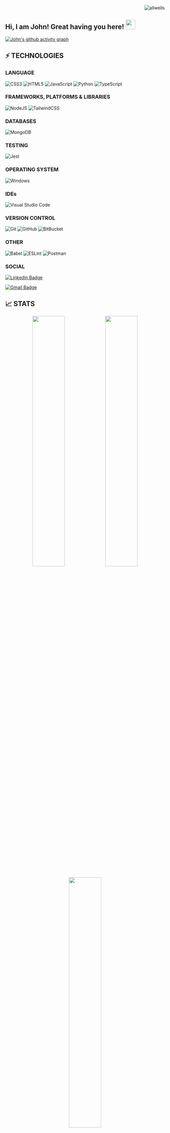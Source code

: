 <p align="right"> <img src="https://komarev.com/ghpvc/?username=kodaas&label=visitors%20&color=202124&style=plastic" alt="allwells" /> </p>

## Hi, I am John! Great having you here! <img src="https://raw.githubusercontent.com/aemmadi/aemmadi/master/wave.gif" width="30px">

<!-- I am Allwell Onen, currently pursuing my BSc in Computer Science from [Anchor University Lagos](https://aul.edu.ng/). I am a tech enthusiast. I am always open to collaborating on projects and innovative ideas. -->

[![John's github activity graph](https://activity-graph.herokuapp.com/graph?username=kodaas&theme=xcode)](https://git.io/allwells)

## ⚡ TECHNOLOGIES

### LANGUAGE

![CSS3](https://img.shields.io/badge/css3-%231572B6.svg?style=for-the-badge&logo=css3&logoColor=white)
![HTML5](https://img.shields.io/badge/html5-%23E34F26.svg?style=for-the-badge&logo=html5&logoColor=white)
![JavaScript](https://img.shields.io/badge/javascript-%23323330.svg?style=for-the-badge&logo=javascript&logoColor=%23F7DF1E)
![Python](https://img.shields.io/badge/python-3670A0?style=for-the-badge&logo=python&logoColor=ffdd54)
![TypeScript](https://img.shields.io/badge/typescript-%23007ACC.svg?style=for-the-badge&logo=typescript&logoColor=white)

### FRAMEWORKS, PLATFORMS & LIBRARIES

![NodeJS](https://img.shields.io/badge/node.js-6DA55F?style=for-the-badge&logo=node.js&logoColor=white)
![TailwindCSS](https://img.shields.io/badge/tailwindcss-%2338B2AC.svg?style=for-the-badge&logo=tailwind-css&logoColor=white)

### DATABASES

![MongoDB](https://img.shields.io/badge/MongoDB-%234ea94b.svg?style=for-the-badge&logo=mongodb&logoColor=white)
<!-- ![MySQL](https://img.shields.io/badge/mysql-E26D00.svg?style=for-the-badge&logo=mysql&logoColor=white) -->
<!-- 
### ORM

![Prisma](https://img.shields.io/badge/Prisma-3982CE?style=for-the-badge&logo=Prisma&logoColor=white) -->

### TESTING

<!-- ![cypress](https://img.shields.io/badge/-cypress-%23E5E5E5?style=for-the-badge&logo=cypress&logoColor=058a5e) -->
![Jest](https://img.shields.io/badge/-jest-%23C21325?style=for-the-badge&logo=jest&logoColor=white)

### OPERATING SYSTEM

<!-- ![Linux](https://img.shields.io/badge/Linux-FCC624?style=for-the-badge&logo=linux&logoColor=black) -->
![Windows](https://img.shields.io/badge/Windows-0078D6?style=for-the-badge&logo=windows&logoColor=white)

### IDEs

![Visual Studio Code](https://img.shields.io/badge/Visual%20Studio%20Code-0078d7.svg?style=for-the-badge&logo=visual-studio-code&logoColor=white)

### VERSION CONTROL

![Git](https://img.shields.io/badge/git-%23F05033.svg?style=for-the-badge&logo=git&logoColor=white)
![GitHub](https://img.shields.io/badge/github-%23121011.svg?style=for-the-badge&logo=github&logoColor=white)
![BitBucket](https://img.shields.io/badge/-Bitbucket-blue)

### OTHER

![Babel](https://img.shields.io/badge/Babel-F9DC3e?style=for-the-badge&logo=babel&logoColor=black)
![ESLint](https://img.shields.io/badge/ESLint-4B3263?style=for-the-badge&logo=eslint&logoColor=white)
![Postman](https://img.shields.io/badge/Postman-FF6C37?style=for-the-badge&logo=postman&logoColor=white)

### SOCIAL

[![Linkedin Badge](https://img.shields.io/badge/-Allwell%20Onen-blue?style=flat-square&logo=Linkedin&logoColor=white&link=https://www.linkedin.com/in/kodaas/)](https://www.linkedin.com/in/kodaas/)
<!-- [![Instagram Badge](https://img.shields.io/badge/-@allwells_official-purple?style=flat-square&logo=instagram&logoColor=white&link=https://instagram.com/allwells_official/)](https://instagram.com/allwells_official) -->
[![Gmail Badge](https://img.shields.io/badge/-aleenfestus@gmail.com-c14438?style=flat-square&logo=Gmail&logoColor=white&link=mailto:johnajala204@gmail.com)](mailto:johnajala204@gmail.com)
<!-- [![Website Badge](https://img.shields.io/badge/-Website-black?style=flat-square&logo=google-chrome&logoColor=white&link=https://allwells.vercel.app/)](https://allwells.vercel.app/) -->

<!-- ## 💰 SUPPORT
<p>
<a href='https://www.buymeacoffee.com/allwells' target='_blank'><img height='36' style='border:0px;height:36px;' src='https://cdn.buymeacoffee.com/buttons/v2/default-yellow.png' border='0' alt='Support Allwell on buymecoffee' /></a>
</p> -->

## 📈 STATS

<p align="center">
  <img width="45%" src="https://github-readme-stats.vercel.app/api?username=kodaas&show_icons=true&theme=onedark" />
  <img width="45%" src="https://github-readme-streak-stats.herokuapp.com?user=kodaas&theme=onedark&date_format=M%20j%5B%2C%20Y%5D" />
</p>
<p align="center">
  <img width="45%" src="https://github-readme-stats.vercel.app/api/top-langs/?username=kodaas&theme=onedark&layout=compact" />
</p>
